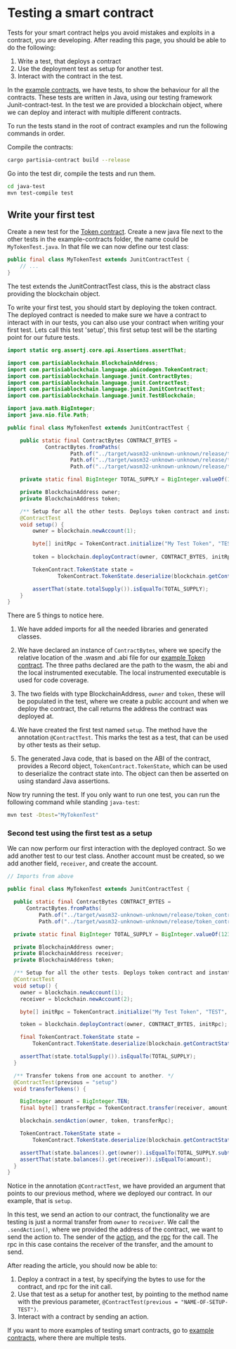 # Testing a smart contract

Tests for your smart contract helps you avoid mistakes and exploits in a contract, you
are developing. After reading this page, you should be able to do the following: 

1. Write a test, that deploys a contract
2. Use the deployment test as setup for another test.
3. Interact with the contract in the test.

In the [example contracts](https://gitlab.com/partisiablockchain/language/example-contracts), we have tests, to show the behaviour for all the contracts. These tests are written in
Java, using our testing framework Junit-contract-test. In the test we are provided a blockchain object, where we can
deploy and interact with multiple different contracts. 

To run the tests stand in the root of contract examples and run the following commands in order.

Compile the contracts:
```bash
cargo partisia-contract build --release
```

Go into the test dir, compile the tests and run them.
```bash
cd java-test
mvn test-compile test
```

## Write your first test

Create a new test for the [Token contract](https://gitlab.com/partisiablockchain/language/example-contracts/-/tree/main/token?ref_type=heads). Create a new java file next to the other tests in the example-contracts folder,
the name could be `MyTokenTest.java`. In that file we can now define our test class:
```java
public final class MyTokenTest extends JunitContractTest {
    // ...
}
```
The test extends the JunitContractTest class, this is the abstract class providing the blockchain object.

To write your first test, you should start by deploying the token contract. The deployed contract is needed to make sure we have a contract to interact with in our tests, you can also use your contract when writing your first test. Lets call this test 'setup', this first setup test will be the starting point for our future tests. 

````java
import static org.assertj.core.api.Assertions.assertThat;

import com.partisiablockchain.BlockchainAddress;
import com.partisiablockchain.language.abicodegen.TokenContract;
import com.partisiablockchain.language.junit.ContractBytes;
import com.partisiablockchain.language.junit.ContractTest;
import com.partisiablockchain.language.junit.JunitContractTest;
import com.partisiablockchain.language.junit.TestBlockchain;

import java.math.BigInteger;
import java.nio.file.Path;

public final class MyTokenTest extends JunitContractTest {

    public static final ContractBytes CONTRACT_BYTES =
            ContractBytes.fromPaths(
                    Path.of("../target/wasm32-unknown-unknown/release/token_contract.wasm"),
                    Path.of("../target/wasm32-unknown-unknown/release/token_contract.abi"),
                    Path.of("../target/wasm32-unknown-unknown/release/token_contract_runner"));

    private static final BigInteger TOTAL_SUPPLY = BigInteger.valueOf(123123);

    private BlockchainAddress owner;
    private BlockchainAddress token;

    /** Setup for all the other tests. Deploys token contract and instantiates accounts. */
    @ContractTest
    void setup() {
        owner = blockchain.newAccount(1);

        byte[] initRpc = TokenContract.initialize("My Test Token", "TEST", (byte) 8, TOTAL_SUPPLY);
        
        token = blockchain.deployContract(owner, CONTRACT_BYTES, initRpc);

        TokenContract.TokenState state =
                TokenContract.TokenState.deserialize(blockchain.getContractState(token));

        assertThat(state.totalSupply()).isEqualTo(TOTAL_SUPPLY);
    }
}

````

There are 5 things to notice here.

1. We have added imports for all the needed libraries and generated classes. 

2. We have declared an instance of `ContractBytes`, where we specify the relative location of the .wasm and .abi file
for our [example Token contract](https://gitlab.com/partisiablockchain/language/example-contracts/-/tree/main/token?ref_type=heads).
The three paths declared are the path to the wasm, the abi and the local instrumented executable. 
The local instrumented executable is used for code coverage. 

3. The two fields with type BlockchainAddress, `owner` and `token`, these will be populated in the test, where we 
create a public account and when we deploy the contract, the call returns the address the contract 
was deployed at.

4. We have created the first test named `setup`. The method have the annotation `@ContractTest`. This marks the test as a test, that can be used by other tests as their setup. 

5. The generated Java code, that is based on the ABI of the contract, provides a Record object, 
`TokenContract.TokenState`, which can be used to deserialize the contract state into.
The object can then be asserted on using standard Java assertions.

Now try running the test. If you only want to run one test, you can run the following command while standing `java-test`:

```bash
mvn test -Dtest="MyTokenTest"
```

### Second test using the first test as a setup

We can now perform our first interaction with the deployed contract. So we add another test to our test class.
Another account must be created, so we add another field, `receiver`, and create the account.

````java
// Imports from above

public final class MyTokenTest extends JunitContractTest {

  public static final ContractBytes CONTRACT_BYTES =
      ContractBytes.fromPaths(
          Path.of("../target/wasm32-unknown-unknown/release/token_contract.wasm"),
          Path.of("../target/wasm32-unknown-unknown/release/token_contract.abi"));

  private static final BigInteger TOTAL_SUPPLY = BigInteger.valueOf(123123);

  private BlockchainAddress owner;
  private BlockchainAddress receiver;
  private BlockchainAddress token;

  /** Setup for all the other tests. Deploys token contract and instantiates accounts. */
  @ContractTest
  void setup() {
    owner = blockchain.newAccount(1);
    receiver = blockchain.newAccount(2);

    byte[] initRpc = TokenContract.initialize("My Test Token", "TEST", (byte) 8, TOTAL_SUPPLY);

    token = blockchain.deployContract(owner, CONTRACT_BYTES, initRpc);

    final TokenContract.TokenState state =
        TokenContract.TokenState.deserialize(blockchain.getContractState(token));

    assertThat(state.totalSupply()).isEqualTo(TOTAL_SUPPLY);
  }

  /** Transfer tokens from one account to another. */
  @ContractTest(previous = "setup")
  void transferTokens() {

    BigInteger amount = BigInteger.TEN;
    final byte[] transferRpc = TokenContract.transfer(receiver, amount);

    blockchain.sendAction(owner, token, transferRpc);

    TokenContract.TokenState state =
        TokenContract.TokenState.deserialize(blockchain.getContractState(token));

    assertThat(state.balances().get(owner)).isEqualTo(TOTAL_SUPPLY.subtract(amount));
    assertThat(state.balances().get(receiver)).isEqualTo(amount);
  }
}

````
Notice in the annotation `@ContractTest`, we have provided an argument that points to our previous method,
where we deployed our contract. In our example, that is `setup`.

In this test, we send an action to our contract, the functionality we are testing is just a normal transfer from `owner`
to `receiver`. We call the `.sendAction()`, where we provided the address of the contract, we want to send the action to.
The sender of the [action](https://partisiablockchain.gitlab.io/documentation/smart-contracts/programmers-guide-to-smart-contracts.html#action), and the [rpc](https://partisiablockchain.gitlab.io/documentation/smart-contracts/programmers-guide-to-smart-contracts.html#events) for the call. The rpc in this case contains the receiver of the transfer, and 
the amount to send.

After reading the article, you should now be able to: 
1. Deploy a contract in a test, by specifying the bytes to use for the contract, and rpc for the init call.
2. Use that test as a setup for another test, by pointing to the method name with the previous parameter,
`@ContractTest(previous = "NAME-OF-SETUP-TEST")`.
3. Interact with a contract by sending an action.

If you want to more examples of testing smart contracts, go to 
[example contracts](https://gitlab.com/partisiablockchain/language/example-contracts), where there are multiple tests.


